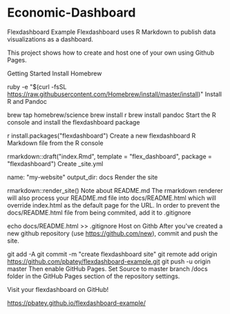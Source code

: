 # Economic-Dashboard

Flexdashboard Example
Flexdashboard uses R Markdown to publish data visualizations as a dashboard.

This project shows how to create and host one of your own using Github Pages.

Getting Started
Install Homebrew

ruby -e "$(curl -fsSL https://raw.githubusercontent.com/Homebrew/install/master/install)"
Install R and Pandoc

brew tap homebrew/science
brew install r
brew install pandoc
Start the R console and install the flexdashboard package

r
install.packages("flexdashboard")
Create a new flexdashboard R Markdown file from the R console

rmarkdown::draft("index.Rmd", template = "flex_dashboard", package = "flexdashboard")
Create _site.yml

name: "my-website"
output_dir: docs
Render the site

rmarkdown::render_site()
Note about README.md
The rmarkdown renderer will also process your README.md file into docs/README.html which will override index.html as the default page for the URL. In order to prevent the docs/README.html file from being commited, add it to .gitignore

echo docs/README.html >> .gitignore
Host on Githb
After you've created a new github repository (use https://github.com/new), commit and push the site.

git add -A
git commit -m "create flexdashboard site"
git remote add origin https://github.com/pbatey/flexdashboard-example.git
git push -u origin master
Then enable GitHub Pages. Set Source to master branch /docs folder in the GitHub Pages section of the repository settings.

Visit your flexdashboard on GitHub!

https://pbatey.github.io/flexdashboard-example/
